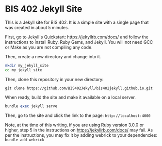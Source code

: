 # BIS 402 Jekyll Site

This is a Jekyll site for BIS 402. It is a simple site with a single page that was created in about 5 minutes.

First, go to Jekyll's Quickstart: <https://jekyllrb.com/docs/> and follow the instructions to install Ruby, Ruby Gems, and Jekyll. You will not need GCC or Make as you are not compiling any code.

Then, create a new directory and change into it.

```bash
mkdir my_jekyll_site
cd my_jekyll_site
```

Then, clone this repository in your new directory:

```git
git clone https://github.com/BIS402Jekyll/bis402jekyll.github.io.git
```

When ready, build the site and make it available on a local server.

```ruby
bundle exec jekyll serve
```

Then, go to the site and click the link to the page: `http://localhost:4000`

Note, at the time of this writing, if you are using Ruby version 3.0.0 or higher, step 5 in the instructions on <https://jekyllrb.com/docs/> may fail. As per the instructions, you may fix it by adding webrick to your dependencies: `bundle add webrick`
